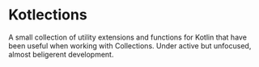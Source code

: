 # Kotlections

A small collection of utility extensions and functions for Kotlin that have been useful when working with Collections.  Under active but unfocused, almost beligerent development.
